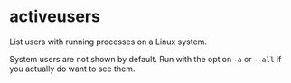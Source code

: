 # activeusers
List users with running processes on a Linux system.

System users are not shown by default. Run with the option `-a` or `--all` if
you actually do want to see them.
